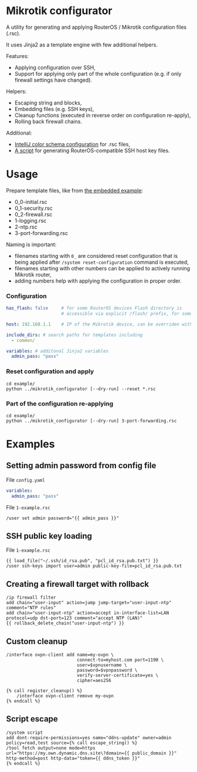 Mikrotik configurator
======

A utility for generating and applying RouterOS / Mikrotik configuration files (.rsc).

It uses Jinja2 as a template engine with few additional helpers.

Features:

* Applying configuration over SSH,
* Support for applying only part of the whole configuration (e.g. if only firewall settings have changed).

Helpers:

* Escaping string and blocks,
* Embedding files (e.g. SSH keys),
* Cleanup functions (executed in reverse order on configuration re-apply),
* Rolling back firewall chains.

Additional:

* [IntelliJ color schema configuration](intellij) for .rsc files,
* [A script](tools/gen_ssh_host_keys.sh) for generating RouterOS-compatible SSH host key files.

# Usage

Prepare template files, like from [the embedded example](example):

* 0_0-initial.rsc
* 0_1-security.rsc
* 0_2-firewall.rsc
* 1-logging.rsc
* 2-ntp.rsc
* 3-port-forwarding.rsc

Naming is important:

* filenames starting with `0_` are considered reset configuration that is being applied after
  `/system reset-configuration` command is executed,
* filenames starting with other numbers can be applied to actively running Mikrotik router,
* adding numbers help with applying the configuration in proper order.

### Configuration

```yaml
has_flash: false     # for some RouterOS devices Flash directory is        
                     # accessible via explicit /flash/ prefix, for some just /

host: 192.168.1.1    # IP of the Mikrotik device, can be overriden with --override-id CLI argument

include_dirs: # search paths for templates including
  - common/

variables: # additonal Jinja2 variables
  admin_pass: "pass"
```

### Reset configuration and apply

```shell
cd example/
python ../mikrotik_configurator [--dry-run] --reset *.rsc
```

### Part of the configuration re-applying

```shell
cd example/
python ../mikrotik_configurator [--dry-run] 3-port-forwarding.rsc
```

# Examples

## Setting admin password from config file

File `config.yaml`

```yaml
variables:
  admin_pass: "pass"
```

File `1-example.rsc`

```text
/user set admin password="{{ admin_pass }}"
```

## SSH public key loading

File `1-example.rsc`

```text
{{ load_file("~/.ssh/id_rsa.pub", "pcl_id_rsa.pub.txt") }}
/user ssh-keys import user=admin public-key-file=pcl_id_rsa.pub.txt
```

## Creating a firewall target with rollback

```text
/ip firewall filter
add chain="user-input" action=jump jump-target="user-input-ntp" comment="NTP rules"
add chain="user-input-ntp" action=accept in-interface-list=LAN protocol=udp dst-port=123 comment="accept NTP (LAN)"
{{ rollback_delete_chain("user-input-ntp") }}
```

## Custom cleanup

```text
/interface ovpn-client add name=my-ovpn \
                           connect-to=myhost.com port=1190 \
                           user=$vpnusername \
                           password=$vpnpassword \
                           verify-server-certificate=yes \
                           cipher=aes256

{% call register_cleanup() %}
    /interface ovpn-client remove my-ovpn
{% endcall %}
```

## Script escape

```text
/system script
add dont-require-permissions=yes name="ddns-update" owner=admin policy=read,test source={% call escape_string() %}
/tool fetch output=none mode=https url="https://my.own.dynamic.dns.site\?domain={{ public_domain }}" http-method=post http-data="token={{ ddns_token }}"
{% endcall %}
```
